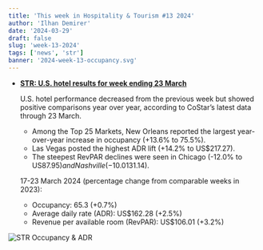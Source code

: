 ```yaml
---
title: 'This week in Hospitality & Tourism #13 2024'
author: 'Ilhan Demirer'
date: '2024-03-29'
draft: false
slug: 'week-13-2024'
tags: ['news', 'str']
banner: '2024-week-13-occupancy.svg'
---
```


- **[STR: U.S. hotel results for week ending 23 March](https://str.com/press-release/us-hotel-results-week-ending-23-march)**

  U.S. hotel performance decreased from the previous week but showed positive comparisons year over year, according to CoStar’s latest data through 23 March.

  - Among the Top 25 Markets, New Orleans reported the largest year-over-year increase in occupancy (+13.6% to 75.5%).
  - Las Vegas posted the highest ADR lift (+14.2% to US$217.27).
  - The steepest RevPAR declines were seen in Chicago (-12.0% to US$87.95) and Nashville (-10.0% to US$131.14).

  17-23 March 2024 (percentage change from comparable weeks in 2023):

  - Occupancy: 65.3 (+0.7%)
  - Average daily rate (ADR): US$162.28 (+2.5%)
  - Revenue per available room (RevPAR): US$106.01 (+3.2%)

![STR Occupancy & ADR](/images/blogimages/2024-week-13-occupancy.svg)
